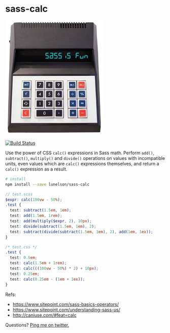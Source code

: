 # sass-calc

!['sass calc'](sass-calc.png)

[![Build Status](https://travis-ci.org/lunelson/sass-calc.svg?branch=master)](https://travis-ci.org/lunelson/sass-calc)

Use the power of CSS `calc()` expressions in Sass math. Perform `add()`, `subtract()`, `multiply()` and `divide()` operations on values with incompatible units, even values which are `calc()` expressions themselves, and return a `calc()` expression as a result.

```sh
# install
npm install --save lunelson/sass-calc
```
```scss
// test.scss
$expr: calc(100vw - 50%);
.test {
  test: subtract(1.5em, 1em);
  test: add(1.5em, 1rem);
  test: add(multiply($expr, 2), 10px);
  test: divide(subtract(1.5em, 1em), 2);
  test: subtract(divide(subtract(1.5em, 1em), 2), add(1em, 1ex));
}
```
```css
/* test.css */
.test {
  test: 0.5em;
  test: calc(1.5em + 1rem);
  test: calc(((100vw - 50%) * 2) + 10px);
  test: 0.25em;
  test: calc(0.25em - (1em + 1ex));
}
```

Refs:

- https://www.sitepoint.com/sass-basics-operators/
- https://www.sitepoint.com/understanding-sass-us/
- http://caniuse.com/#feat=calc

Questions? [Ping me on twitter.](https://twitter.com/lunelson)
